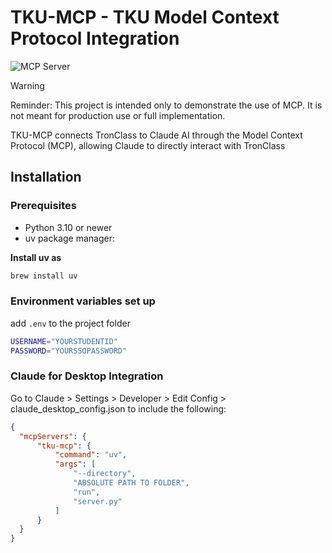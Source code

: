 # TKU-MCP - TKU Model Context Protocol Integration 

![](https://badge.mcpx.dev?type=server 'MCP Server')

> [!WARNING]  
> Reminder: This project is intended only to demonstrate the use of MCP. It is not meant for production use or full implementation.

TKU-MCP connects TronClass to Claude AI through the Model Context Protocol (MCP), allowing Claude to directly interact with TronClass

## Installation


### Prerequisites
- Python 3.10 or newer
- uv package manager: 

**Install uv as**
```bash
brew install uv
```
### Environment variables set up
add `.env` to the project folder
```bash
USERNAME="YOURSTUDENTID"
PASSWORD="YOURSSOPASSWORD"
```
### Claude for Desktop Integration
Go to Claude > Settings > Developer > Edit Config > claude_desktop_config.json to include the following:

```json
{
  "mcpServers": {
      "tku-mcp": {
          "command": "uv",
          "args": [
              "--directory",
              "ABSOLUTE PATH TO FOLDER",
              "run",
              "server.py"
          ]
      }
  }
}
```
